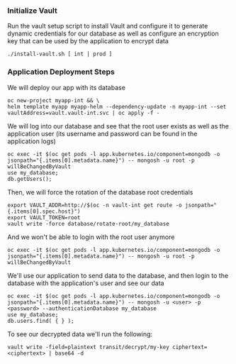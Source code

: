 ### Initialize Vault
Run the vault setup script to install Vault and configure it to generate dynamic credentials for our database as well as configure an encryption key that can be used by the application to encrypt data

    ./install-vault.sh [ int | prod ]

### Application Deployment Steps

We will deploy our app with its database
    
    oc new-project myapp-int && \
    helm template myapp myapp-helm --dependency-update -n myapp-int --set vaultAddress=vault.vault-int.svc | oc apply -f -

We will log into our database and see that the root user exists as well as the application user (its username and password can be found in the application logs)

    oc exec -it $(oc get pods -l app.kubernetes.io/component=mongodb -o jsonpath="{.items[0].metadata.name}") -- mongosh -u root -p willBeChangedByVault
    use my_database;
    db.getUsers();

Then, we will force the rotation of the database root credentials
    
    export VAULT_ADDR=http://$(oc -n vault-int get route -o jsonpath="{.items[0].spec.host}")
    export VAULT_TOKEN=root
    vault write -force database/rotate-root/my_database

And we won't be able to login with the root user anymore

    oc exec -it $(oc get pods -l app.kubernetes.io/component=mongodb -o jsonpath="{.items[0].metadata.name}") -- mongosh -u root -p willBeChangedByVault

We'll use our application to send data to the database, and then login to the database with the application's user and see our data

    oc exec -it $(oc get pods -l app.kubernetes.io/component=mongodb -o jsonpath="{.items[0].metadata.name}") -- mongosh -u <user> -p <password> --authenticationDatabase my_database
    use my_database;
    db.users.find( { } );

To see our decrypted data we'll run the following:

    vault write -field=plaintext transit/decrypt/my-key ciphertext=<ciphertext> | base64 -d

